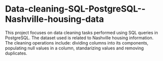# Data-cleaning-SQL-PostgreSQL--Nashville-housing-data
This project focuses on data cleaning tasks performed using SQL queries in PostgreSQL. The dataset used is related to Nashville housing information. The cleaning operations include: dividing columns into its components, populating null values in a column, standarizing values and removing duplicates.
